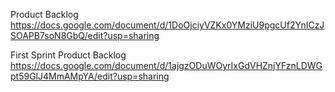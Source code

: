 Product Backlog
https://docs.google.com/document/d/1DoOjciyVZKx0YMziU9pgcUf2YnICzJSOAPB7soN8GbQ/edit?usp=sharing

First Sprint Product Backlog
https://docs.google.com/document/d/1ajgzODuWOyrIxGdVHZnjYFznLDWGpt59GlJ4MmAMpYA/edit?usp=sharing
